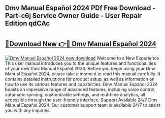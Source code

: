 ## Dmv Manual Español 2024 PDf Free Download - Part-c6j Service Owner Guide - User Repair Edition qdCAc

# <h2><a href="http://bc16728.oget.top/?id=Dmv+Manual+Espa%c3%b1ol+2024">🔗Download New 👉🔴 Dmv Manual Español 2024</a></h2>

[![Dmv Manual Español 2024 new download](https://i.imgur.com/5g1atiW.png)](http://bc16728.oget.top/?id=Dmv+Manual+Espa%c3%b1ol+2024)
Welcome to a New Experience This user manual introduces you to the unique features and functionalities of your new Dmv Manual Español 2024. Before you begin using your Dmv Manual Español 2024, please take a moment to read this manual carefully. It contains detailed instructions for product setup, as well as information on how to use its various features and capabilities. Dmv Manual Español 2024 boasts an impressive range of advanced features, including voice control, automatic syncing, customizable settings, and real-time analytics, all accessible through the user-friendly interface. Support Available 24/7 Dmv Manual Español 2024. Our customer support team is available 24/7 to assist you with any inquiries.
